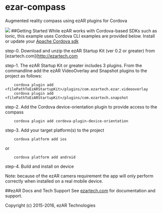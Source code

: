 # ezar-compass
Augmented reality compass using ezAR plugins for Cordova

![](http://static1.squarespace.com/static/54d524d4e4b0f489aba79ed2/55310535e4b03253914c8657/55310564e4b086967b6ed7fb/1429276278307/ezar-compass.png)
##Getting Started
While ezAR works with Cordova-based SDKs such as Ionic, this example uses Cordova CLI examples are provided below. 
Install or update your [Apache Cordova sdk](https://cordova.apache.org/)

step-0.  Download and unzip the ezAR Startup Kit (ver 0.2 or greater) from [ezartech.com](http://ezartech.com

step-1.  The ezAR Startup Kit or greater includes 3 plugins.
         From the commandline add the ezAR VideoOverlay and Snapshot plugins 
         to the project as follows:

        cordova plugin add <filePathToEzARStartupKit>/plugins/com.ezartech.ezar.videooverlay
        cordova plugin add <filePathToEzARStartupKit>/plugins/com.ezartech.snapshot

step-2.  Add the Cordova device-orientation plugin to provide access to the compass

        cordova plugin add cordova-plugin-device-orientation

step-3.  Add your target platform(s) to the project

        cordova platform add ios
    
or

        cordova platform add android


step-4.  Build and install on device

Note: because of the ezAR camera requirement the app will only perform correctly 
when installed on a real mobile device.

##ezAR Docs and Tech Support
See [ezartech.com](http://ezartech.com) for documentation and support.


Copyright (c) 2015-2016, ezAR Technologies
